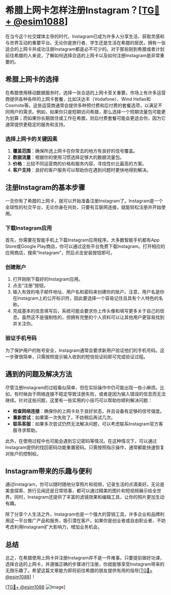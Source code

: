 # 希腊上网卡怎样注册Instagram？[[TG💪+ @esim1088](https://t.me/s/esim1088)]

在当今这个社交媒体主导的时代，Instagram已成为许多人分享生活、获取灵感和与世界互动的重要平台。无论你是旅行者、学生还是生活在希腊的居民，拥有一张适合的上网卡并成功注册Instagram都是必不可少的。对于那些刚到希腊或者计划前往希腊的人来说，了解如何选择合适的上网卡以及如何注册Instagram是非常重要的。

## 希腊上网卡的选择

在希腊使用移动数据服务时，选择一张合适的上网卡至关重要。市场上有许多运营商提供各种各样的上网卡套餐，比如沃达丰（Vodafone）、Wind Hellas和Cosmote等。这些运营商通常会提供多种预付费和后付费的套餐选项，以满足不同用户的需求。例如，如果你只是短期访问希腊，那么选择一个短期流量包可能更为划算；而如果你长期居住或工作在希腊，则后付费套餐可能会更适合你，因为它通常提供更稳定的服务和支持。

### 选择上网卡的关键因素

1. **覆盖范围**：确保所选上网卡在你常去的地方有良好的信号覆盖。
2. **数据流量**：根据你的使用习惯选择足够大的数据流量包。
3. **价格**：比较不同运营商的价格和服务内容，寻找性价比最高的方案。
4. **客户支持**：良好的客户服务可以帮助你在遇到问题时更快地得到解决。

## 注册Instagram的基本步骤

一旦你有了希腊的上网卡，就可以开始准备注册Instagram了。Instagram是一个全球性的社交平台，无论你身在何处，只要有互联网连接，就能轻松注册并开始使用。

### 下载Instagram应用

首先，你需要在智能手机上下载Instagram应用程序。大多数智能手机都有App Store或Google Play商店，你可以通过这些平台免费下载Instagram。打开相应的应用商店，搜索“Instagram”，然后点击安装按钮即可。

### 创建账户

1. 打开刚刚下载好的Instagram应用。
2. 点击“注册”按钮。
3. 输入有效的电子邮件地址、用户名和密码来创建你的账户。注意，用户名是你在Instagram上的公开标识符，因此要选择一个容易记住且具有个人特色的名称。
4. 完成基本的信息填写后，系统可能会要求你上传头像和填写更多关于自己的信息。虽然这不是强制性的，但拥有完整的个人资料可以让其他用户更容易找到并关注你。

### 验证手机号码

为了保护用户的账号安全，Instagram通常会要求新用户验证他们的手机号码。这一步骤很简单，只需按照提示输入收到的短信验证码即可完成验证过程。

## 遇到的问题及解决方法

尽管注册Instagram的过程看似简单，但在实际操作中仍可能出现一些小麻烦。比如，有时候由于网络连接不稳定导致注册失败，或者是因为输入错误的信息而无法继续。针对这些问题，这里有一些实用的小技巧可以帮助你顺利解决问题：

- **检查网络连接**：确保你的上网卡处于良好状态，并且设备有足够的信号强度。
- **重新尝试**：如果第一次失败了，不妨稍后再试几次。
- **联系客服**：如果多次尝试仍然无法解决问题，可以考虑联系Instagram官方客服寻求帮助。

此外，在使用过程中也可能会遇到忘记密码等情况。在这种情况下，可以通过Instagram提供的找回密码功能重置密码。只需按照指示操作，通常都能快速恢复对账户的控制权。

## Instagram带来的乐趣与便利

通过Instagram，你可以随时随地分享照片和视频，记录生活的点滴美好。无论是美食探索、旅行见闻还是日常琐事，都可以通过精美的图片和短视频展示给全世界。同时，Instagram还提供了丰富的滤镜效果和编辑工具，让你的照片更加生动有趣。

除了分享个人生活之外，Instagram也是一个强大的营销工具。许多企业和品牌利用这一平台推广产品和服务，吸引潜在客户。如果你是创业者或自由职业者，不妨考虑利用Instagram扩大影响力，增加业务机会。

## 总结

总之，在希腊使用上网卡并注册Instagram并不是一件难事。只要提前做好功课，选择合适的上网卡，并遵循正确的步骤进行注册，你就能够享受Instagram带来的无限乐趣了。希望这篇文章能为即将前往希腊的朋友提供有用的指导[[TG💪+ @esim1088](https://t.me/s/esim1088)]！

[[TG💪+ @esim1088](https://t.me/s/esim1088) ![Image](https://i.postimg.cc/4NQfJmqS/Snipaste-2025-05-13-00-14-12.png)]